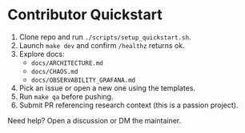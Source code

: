 # Contributor Quickstart

1. Clone repo and run `./scripts/setup_quickstart.sh`.
1. Launch `make dev` and confirm `/healthz` returns ok.
1. Explore docs:
   - `docs/ARCHITECTURE.md`
   - `docs/CHAOS.md`
   - `docs/OBSERVABILITY_GRAFANA.md`
1. Pick an issue or open a new one using the templates.
1. Run `make qa` before pushing.
1. Submit PR referencing research context (this is a passion project).

Need help? Open a discussion or DM the maintainer.
